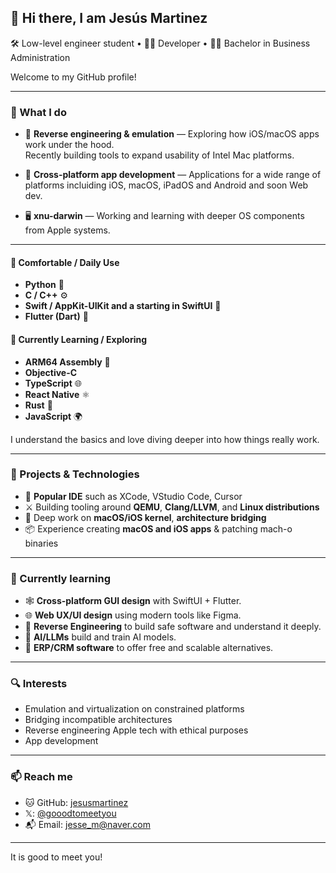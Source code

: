 ## 👋 Hi there, I am Jesús Martinez

🛠️ Low-level engineer student • 🧑‍💻 Developer  • 🧑‍🎓 Bachelor in Business Administration

Welcome to my GitHub profile!

---

### 🧵 What I do

- 🧬 **Reverse engineering & emulation** — Exploring how iOS/macOS apps work under the hood.  
  Recently building tools to expand usability of Intel Mac platforms.

- 📱 **Cross-platform app development** — Applications for a wide range of platforms incluiding iOS, macOS, iPadOS and Android and soon Web dev.

- 🖥️ **xnu-darwin** — Working and learning with deeper OS components from Apple systems.

---

#### 💪 Comfortable / Daily Use
- **Python** 🐍  
- **C / C++** ⚙️  
- **Swift / AppKit-UIKit and a starting in SwiftUI** 🍏  
- **Flutter (Dart)** 📱  

#### 🧪 Currently Learning / Exploring
- **ARM64 Assembly** 🧬
- **Objective-C**
- **TypeScript** 🌐 
- **React Native** ⚛️  
- **Rust** 🦀  
- **JavaScript** 🌍  

I understand the basics and love diving deeper into how things really work.

---

### 🧪 Projects & Technologies

- 🧩 **Popular IDE** such as XCode, VStudio Code, Cursor
- ⚔️ Building tooling around **QEMU**, **Clang/LLVM**, and **Linux distributions**
- 🍎 Deep work on **macOS/iOS kernel**, **architecture bridging**
- 📦 Experience creating **macOS and iOS apps** & patching mach-o binaries

---

### 🌱 Currently learning

- 🕸️ **Cross-platform GUI design** with SwiftUI + Flutter.
- 🌐 **Web UX/UI design** using modern tools like Figma.
- 🔐 **Reverse Engineering** to build safe software and understand it deeply.
- 🤖 **AI/LLMs** build and train AI models.
- 💼 **ERP/CRM software** to offer free and scalable alternatives.

---

### 🔍 Interests

- Emulation and virtualization on constrained platforms  
- Bridging incompatible architectures  
- Reverse engineering Apple tech with ethical purposes  
- App development

---

### 📫 Reach me

- 🐱 GitHub: [jesusmartinez](https://github.com/goodtomeetyou)
- 𝕏: [@gooodtomeetyou](https://x.com/gooodtomeetyou)
- 📬 Email: jesse_m@naver.com

---

It is good to meet you!

